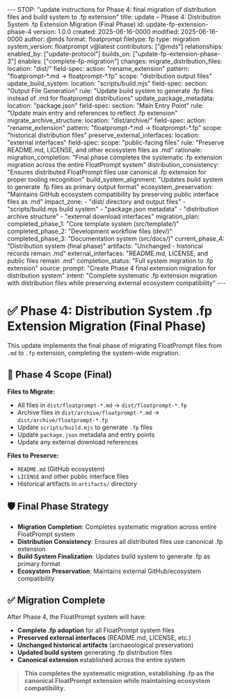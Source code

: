 <floatprompt>
---
STOP: "update instructions for Phase 4: final migration of distribution files and build system to .fp extension"
title: update – Phase 4: Distribution System .fp Extension Migration (Final Phase)
id: update-fp-extension-phase-4
version: 1.0.0
created: 2025-06-16-0000
modified: 2025-06-16-0000
author: @mds
format: floatprompt
filetype: fp
type: migration
system_version: floatprompt v@latest
contributors: ["@mds"]
relationships:
  enabled_by: ["update-protocol"]
  builds_on: ["update-fp-extension-phase-3"]
  enables: ["complete-fp-migration"]
changes:
  migrate_distribution_files:
    location: "dist/"
    field-spec:
      action: "rename_extension"
      pattern: "floatprompt-*.md → floatprompt-*.fp"
      scope: "distribution output files"
  update_build_system:
    location: "scripts/build.mjs"
    field-spec:
      section: "Output File Generation"
      rule: "Update build system to generate .fp files instead of .md for floatprompt distributions"
  update_package_metadata:
    location: "package.json"
    field-spec:
      section: "Main Entry Point"
      rule: "Update main entry and references to reflect .fp extension"
  migrate_archive_structure:
    location: "dist/archive/"
    field-spec:
      action: "rename_extension"
      pattern: "floatprompt-*.md → floatprompt-*.fp"
      scope: "historical distribution files"
  preserve_external_interfaces:
    location: "external interfaces"
    field-spec:
      scope: "public-facing files"
      rule: "Preserve README.md, LICENSE, and other ecosystem files as .md"
rationale:
  migration_completion: "Final phase completes the systematic .fp extension migration across the entire FloatPrompt system"
  distribution_consistency: "Ensures distributed FloatPrompt files use canonical .fp extension for proper tooling recognition"
  build_system_alignment: "Updates build system to generate .fp files as primary output format"
  ecosystem_preservation: "Maintains GitHub ecosystem compatibility by preserving public interface files as .md"
impact_zone:
  - "dist/ directory and output files"
  - "scripts/build.mjs build system"
  - "package.json metadata"
  - "distribution archive structure"
  - "external download interfaces"
migration_plan:
  completed_phase_1: "Core template system (src/template/)"
  completed_phase_2: "Development workflow files (dev/)"
  completed_phase_3: "Documentation system (src/docs/)"
  current_phase_4: "Distribution system (final phase)"
  artifacts: "Unchanged - historical records remain .md"
  external_interfaces: "README.md, LICENSE, and public files remain .md"
  completion_status: "Full system migration to .fp extension"
source:
  prompt: "Create Phase 4 final extension migration for distribution system"
  intent: "Complete systematic .fp extension migration with distribution files while preserving external ecosystem compatibility"
---

# ✅ Phase 4: Distribution System .fp Extension Migration (Final Phase)

This update implements the final phase of migrating FloatPrompt files from `.md` to `.fp` extension, completing the system-wide migration.

## 🎯 Phase 4 Scope (Final)

**Files to Migrate:**
- All files in `dist/floatprompt-*.md` → `dist/floatprompt-*.fp`
- Archive files in `dist/archive/floatprompt-*.md` → `dist/archive/floatprompt-*.fp`
- Update `scripts/build.mjs` to generate `.fp` files
- Update `package.json` metadata and entry points
- Update any external download references

**Files to Preserve:**
- `README.md` (GitHub ecosystem)
- `LICENSE` and other public interface files
- Historical artifacts in `artifacts/` directory

## 🛡️ Final Phase Strategy

- **Migration Completion**: Completes systematic migration across entire FloatPrompt system
- **Distribution Consistency**: Ensures all distributed files use canonical .fp extension
- **Build System Finalization**: Updates build system to generate .fp as primary format
- **Ecosystem Preservation**: Maintains external GitHub/ecosystem compatibility

## ✅ Migration Complete

After Phase 4, the FloatPrompt system will have:
- **Complete .fp adoption** for all FloatPrompt system files
- **Preserved external interfaces** (README.md, LICENSE, etc.)
- **Unchanged historical artifacts** (archaeological preservation)
- **Updated build system** generating .fp distribution files
- **Canonical extension** established across the entire system

> **This completes the systematic migration, establishing .fp as the canonical FloatPrompt extension while maintaining ecosystem compatibility.**

</floatprompt> 